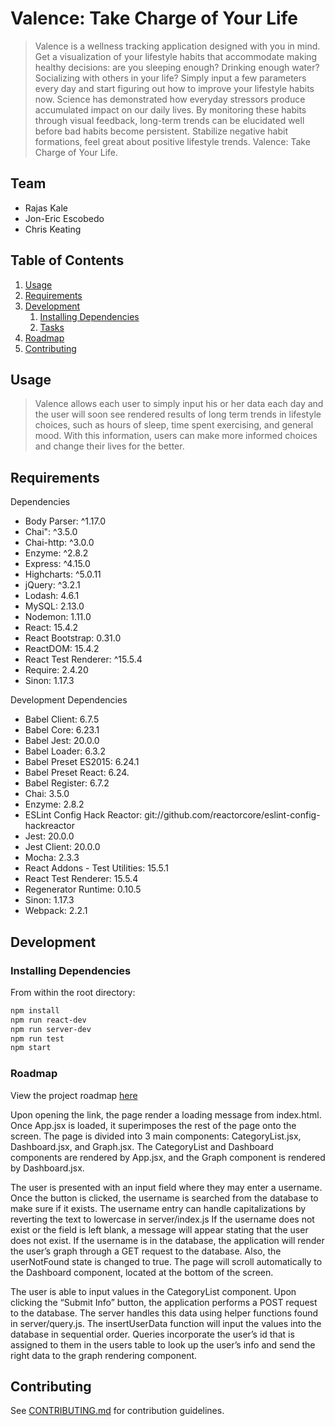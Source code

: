 # Valence: Take Charge of Your Life

> Valence is a wellness tracking application designed with you in mind. Get a visualization of your lifestyle habits that accommodate making healthy decisions: are you sleeping enough? Drinking enough water? Socializing with others in your life? Simply input a few parameters every day and start figuring out how to improve your lifestyle habits now. 
Science has demonstrated how everyday stressors produce accumulated impact on our daily lives. By monitoring these habits through visual feedback, long-term trends can be elucidated well before bad habits become persistent. Stabilize negative habit formations, feel great about positive lifestyle trends. Valence: Take Charge of Your Life.

## Team

  - Rajas Kale
  - Jon-Eric Escobedo
  - Chris Keating

## Table of Contents

1. [Usage](#Usage)
1. [Requirements](#requirements)
1. [Development](#development)
    1. [Installing Dependencies](#installing-dependencies)
    1. [Tasks](#tasks)
1. [Roadmap](#roadmap)
1. [Contributing](#contributing)

## Usage

> Valence allows each user to simply input his or her data each day and the user will soon see rendered results of long term trends in lifestyle choices, such as hours of sleep, time spent exercising, and general mood. With this information, users can make more informed choices and change their lives for the better. 

## Requirements

Dependencies
- Body Parser: ^1.17.0
- Chai": ^3.5.0
- Chai-http: ^3.0.0
- Enzyme: ^2.8.2
- Express: ^4.15.0
- Highcharts: ^5.0.11
- jQuery: ^3.2.1
- Lodash: 4.6.1
- MySQL: 2.13.0
- Nodemon: 1.11.0
- React: 15.4.2
- React Bootstrap: 0.31.0
- ReactDOM: 15.4.2
- React Test Renderer: ^15.5.4
- Require: 2.4.20
- Sinon: 1.17.3

Development Dependencies
- Babel Client: 6.7.5
- Babel Core: 6.23.1
- Babel Jest: 20.0.0
- Babel Loader: 6.3.2
- Babel Preset ES2015: 6.24.1
- Babel Preset React: 6.24.
- Babel Register: 6.7.2
- Chai: 3.5.0
- Enzyme: 2.8.2
- ESLint Config Hack Reactor: git://github.com/reactorcore/eslint-config-hackreactor
- Jest: 20.0.0
- Jest Client: 20.0.0
- Mocha: 2.3.3
- React Addons - Test Utilities: 15.5.1
- React Test Renderer: 15.5.4
- Regenerator Runtime: 0.10.5
- Sinon: 1.17.3
- Webpack: 2.2.1


## Development

### Installing Dependencies

From within the root directory:

```sh
npm install
npm run react-dev
npm run server-dev
npm run test
npm start
```

### Roadmap

View the project roadmap [here](https://trello.com/b/l4yKjHYs/mvp)

Upon opening the link, the page render a loading message from index.html. Once App.jsx is loaded, it superimposes the rest of the page onto the screen. The page is divided into 3 main components:  CategoryList.jsx, Dashboard.jsx, and Graph.jsx. The CategoryList and Dashboard components are rendered by App.jsx, and the Graph component is rendered by Dashboard.jsx.

The user is presented with an input field where they may enter a username. Once the button is clicked, the username is searched from the database to make sure if it exists. The username entry can handle capitalizations by reverting the text to lowercase in server/index.js If the username does not exist or the field is left blank, a message will appear stating that the user does not exist. If the username is in the database, the application will render the user’s graph through a GET request to the database. Also, the userNotFound state is changed to true. The page will scroll automatically to the Dashboard component, located at the bottom of the screen.

The user is able to input values in the CategoryList component. Upon clicking the “Submit Info” button, the application performs a POST request to the database. The server handles this data using helper functions found in server/query.js. The insertUserData function will input the values into the database in sequential order. Queries incorporate the user’s id that is assigned to them in the users table to look up the user’s info and send the right data to the graph rendering component. 


## Contributing

See [CONTRIBUTING.md](CONTRIBUTING.md) for contribution guidelines.
